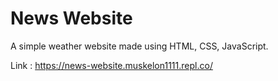 # News Website
A simple weather website made using HTML, CSS, JavaScript.

Link : https://news-website.muskelon1111.repl.co/
